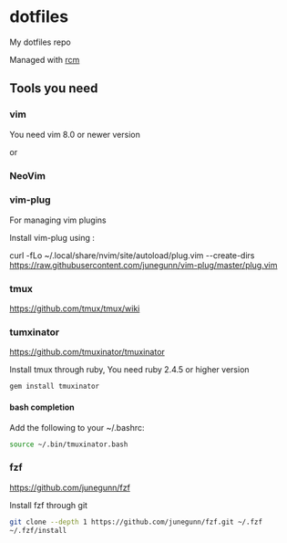 # dotfiles
My dotfiles repo

Managed with [rcm](http://thoughtbot.github.io/rcm/rcm.7.html)

## Tools you need

### vim
You need vim 8.0 or newer version

or 

### NeoVim


### vim-plug
For managing vim plugins

Install vim-plug using :

curl -fLo ~/.local/share/nvim/site/autoload/plug.vim --create-dirs \
    https://raw.githubusercontent.com/junegunn/vim-plug/master/plug.vim



### tmux
https://github.com/tmux/tmux/wiki

### tumxinator
https://github.com/tmuxinator/tmuxinator

Install tmux through ruby, You need ruby 2.4.5 or higher version

```sh
gem install tmuxinator
```
#### bash completion

Add the following to your ~/.bashrc:

```sh
source ~/.bin/tmuxinator.bash
```


### fzf
https://github.com/junegunn/fzf

Install fzf through git

```sh
git clone --depth 1 https://github.com/junegunn/fzf.git ~/.fzf
~/.fzf/install
```

